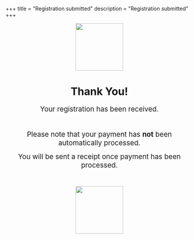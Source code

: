 +++
title = "Registration submitted"
description = "Registration submitted"
+++


<p style="text-align: center;"><img src="https://cdn.jotfor.ms/img/check-icon.png" alt="" width="128" height="128" /></p>
<div style="text-align: center;">
<h1 style="text-align: center;">Thank You!</h1>
<p style="text-align: center;"><span style="font-size: 14pt;">Your registration has been received.</span></p>
<p style="text-align: center;">&nbsp;</p>
<p style="text-align: center;"><span style="font-size: 14pt;">Please note that your payment has <strong>not</strong> been automatically processed. </span></p>
<p style="text-align: center;"><span style="font-size: 14pt;">You will be sent a receipt once payment has been processed.</span></p>
<p style="text-align: center;">&nbsp;</p>
<p style="text-align: center;"><span style="font-size: 14pt;"><img src="https://www.jotform.com/uploads/s.rogers/form_files/logo.5cf0d0e4049a34.76258053.png" width="128" height="128" /></span></p>
</div>